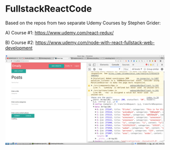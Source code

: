 # FullstackReactCode

Based on the repos from two separate Udemy Courses by Stephen Grider:

A) Course #1: https://www.udemy.com/react-redux/

B) Course #2: https://www.udemy.com/node-with-react-fullstack-web-development

<img src="img/adds-and-fetches-posts-with-redux-thunk.png">